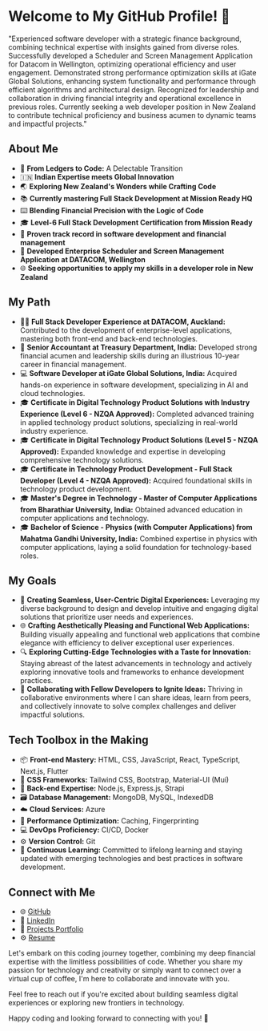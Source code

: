 # Welcome to My GitHub Profile! 👋

"Experienced software developer with a strategic finance background, combining technical expertise with insights gained from diverse roles.
Successfully developed a Scheduler and Screen Management Application for Datacom in Wellington, optimizing operational efficiency and user engagement. 
Demonstrated strong performance optimization skills at iGate Global Solutions, enhancing system functionality and performance through efficient algorithms and architectural design. 
Recognized for leadership and collaboration in driving financial integrity and operational excellence in previous roles. 
Currently seeking a web developer position in New Zealand to contribute technical proficiency and business acumen to dynamic teams and impactful projects."

## About Me
- 🥐 **From Ledgers to Code:** A Delectable Transition
- 🇮🇳 **Indian Expertise meets Global Innovation**
- 🌏 **Exploring New Zealand's Wonders while Crafting Code**
- 📚 **Currently mastering Full Stack Development at Mission Ready HQ**
- ⌨️ **Blending Financial Precision with the Logic of Code**
- 🎓 **Level-6 Full Stack Development Certification from Mission Ready**
- 💼 **Proven track record in software development and financial management**
- 🔧 **Developed Enterprise Scheduler and Screen Management Application at DATACOM, Wellington**
- 🌐 **Seeking opportunities to apply my skills in a developer role in New Zealand**

## My Path
- 👨‍💼 **Full Stack Developer Experience at DATACOM, Auckland:** Contributed to the development of enterprise-level applications, mastering both front-end and back-end technologies.
- 💼 **Senior Accountant at Treasury Department, India:** Developed strong financial acumen and leadership skills during an illustrious 10-year career in financial management.
- 💻 **Software Developer at iGate Global Solutions, India:** Acquired hands-on experience in software development, specializing in AI and cloud technologies.
- 🎓 **Certificate in Digital Technology Product Solutions with Industry Experience (Level 6 - NZQA Approved):** Completed advanced training in applied technology product solutions, specializing in real-world industry experience.
- 🎓 **Certificate in Digital Technology Product Solutions (Level 5 - NZQA Approved):** Expanded knowledge and expertise in developing comprehensive technology solutions.
- 🎓 **Certificate in Technology Product Development - Full Stack Developer (Level 4 - NZQA Approved):** Acquired foundational skills in technology product development.
- 🎓 **Master's Degree in Technology - Master of Computer Applications from Bharathiar University, India:** Obtained advanced education in computer applications and technology.
- 🎓 **Bachelor of Science - Physics (with Computer Applications) from Mahatma Gandhi University, India:** Combined expertise in physics with computer applications, laying a solid foundation for technology-based roles.

## My Goals
- 🚀 **Creating Seamless, User-Centric Digital Experiences:** Leveraging my diverse background to design and develop intuitive and engaging digital solutions that prioritize user needs and experiences.
- 🌐 **Crafting Aesthetically Pleasing and Functional Web Applications:** Building visually appealing and functional web applications that combine elegance with efficiency to deliver exceptional user experiences.
- 🔍 **Exploring Cutting-Edge Technologies with a Taste for Innovation:** Staying abreast of the latest advancements in technology and actively exploring innovative tools and frameworks to enhance development practices.
- 🤝 **Collaborating with Fellow Developers to Ignite Ideas:** Thriving in collaborative environments where I can share ideas, learn from peers, and collectively innovate to solve complex challenges and deliver impactful solutions.

## Tech Toolbox in the Making
- 📦 **Front-end Mastery:** HTML, CSS, JavaScript, React, TypeScript, Next.js, Flutter
- 🎨 **CSS Frameworks:** Tailwind CSS, Bootstrap, Material-UI (Mui)
- 📡 **Back-end Expertise:** Node.js, Express.js, Strapi
- 🗃️ **Database Management:** MongoDB, MySQL, IndexedDB
- ☁️ **Cloud Services:** Azure
- 🚀 **Performance Optimization:** Caching, Fingerprinting
- 💻 **DevOps Proficiency:** CI/CD, Docker
- ⚙️ **Version Control:** Git
- 🚀 **Continuous Learning:** Committed to lifelong learning and staying updated with emerging technologies and best practices in software development.

## Connect with Me
- 🌐 [GitHub](https://github.com/Prasanthyb)
- 👔 [LinkedIn](https://www.linkedin.com/in/prasanthy-bhaskaran-74ab1b2a3)
- 🚀 [Projects Portfolio](https://portfolio.prasanthy.in/)
- ⚙️ [Resume](https://yellow-florie-6.tiiny.site)

Let's embark on this coding journey together, combining my deep financial expertise with the limitless possibilities of code. Whether you share my passion for technology and creativity or simply want to connect over a virtual cup of coffee, I'm here to collaborate and innovate with you.

Feel free to reach out if you're excited about building seamless digital experiences or exploring new frontiers in technology.

Happy coding and looking forward to connecting with you! 🚀
